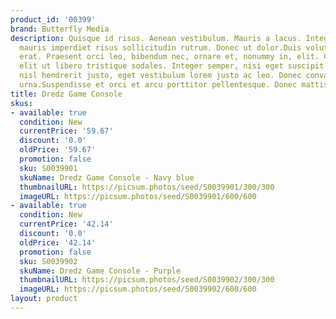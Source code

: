 ```yaml
---
product_id: '00399'
brand: Butterfly Media
description: Quisque id risus. Aenean vestibulum. Mauris a lacus. Integer sit amet
  mauris imperdiet risus sollicitudin rutrum. Donec ut dolor.Duis volutpat elit et
  erat. Praesent orci leo, bibendum nec, ornare et, nonummy in, elit. Curabitur non
  elit ut libero tristique sodales. Integer semper, nisi eget suscipit eleifend, erat
  nisl hendrerit justo, eget vestibulum lorem justo ac leo. Donec convallis tincidunt
  urna.Suspendisse et orci et arcu porttitor pellentesque. Donec mattis semper leo.
title: Dredz Game Console
skus:
- available: true
  condition: New
  currentPrice: '59.67'
  discount: '0.0'
  oldPrice: '59.67'
  promotion: false
  sku: S0039901
  skuName: Dredz Game Console - Navy blue
  thumbnailURL: https://picsum.photos/seed/S0039901/300/300
  imageURL: https://picsum.photos/seed/S0039901/600/600
- available: true
  condition: New
  currentPrice: '42.14'
  discount: '0.0'
  oldPrice: '42.14'
  promotion: false
  sku: S0039902
  skuName: Dredz Game Console - Purple
  thumbnailURL: https://picsum.photos/seed/S0039902/300/300
  imageURL: https://picsum.photos/seed/S0039902/600/600
layout: product
---
```

